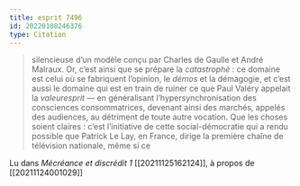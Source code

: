 ```yaml
---
title: esprit 7496
id: 20220108246376
type: Citation
---
```


> silencieuse d’un modèle conçu par Charles de Gaulle et André Malraux. Or, c’est ainsi que se prépare la *catastrophè* : ce domaine est celui où se fabriquent l’opinion, le *démos* et la démagogie, et c’est aussi le domaine qui est en train de ruiner ce que Paul Valéry appelait la *valeuresprit* — en généralisant l’hypersynchronisation des consciences consommatrices, devenant ainsi des marchés, appelés des audiences, au détriment de toute autre vocation. Que les choses soient claires : c’est l’initiative de cette social-démocratie qui a rendu possible que Patrick Le Lay, en France, dirige la première chaîne de télévision nationale, même si ce

Lu dans *Mécréance et discrédit 1* [[20211125162124]], à propos de [[20211124001029]]